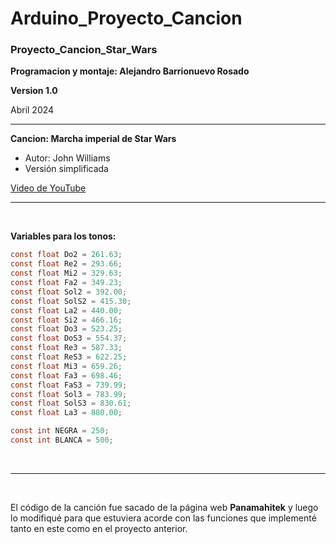 # Arduino_Proyecto_Cancion

<h3>Proyecto_Cancion_Star_Wars</h3>

**Programacion y montaje: Alejandro Barrionuevo Rosado** 

**Version 1.0**

Abril 2024

<hr>

**Cancion: Marcha imperial de Star Wars**

- Autor: John Williams
- Versión simplificada


[Video de YouTube](https://www.youtube.com/watch?v=vsMWVW4xtwI&ab_channel=DeutscheGrammophon-DG)

<hr>
<br>

**Variables para los tonos:**

<!-- Variables para los tonos -->
```c
const float Do2 = 261.63;   
const float Re2 = 293.66;  
const float Mi2 = 329.63;    
const float Fa2 = 349.23;  
const float Sol2 = 392.00; 
const float SolS2 = 415.30; 
const float La2 = 440.00;    
const float Si2 = 466.16;    
const float Do3 = 523.25;   
const float DoS3 = 554.37;   
const float Re3 = 587.33;    
const float ReS3 = 622.25;   
const float Mi3 = 659.26;   
const float Fa3 = 698.46;    
const float FaS3 = 739.99;   
const float Sol3 = 783.99;  
const float SolS3 = 830.61;  
const float La3 = 880.00;   

const int NEGRA = 250;
const int BLANCA = 500;

```
<br>
<hr>
<br>

El código de la canción fue sacado de la página web **Panamahitek** y luego lo modifiqué para que estuviera acorde con las funciones que implementé tanto en este como en el proyecto anterior.


